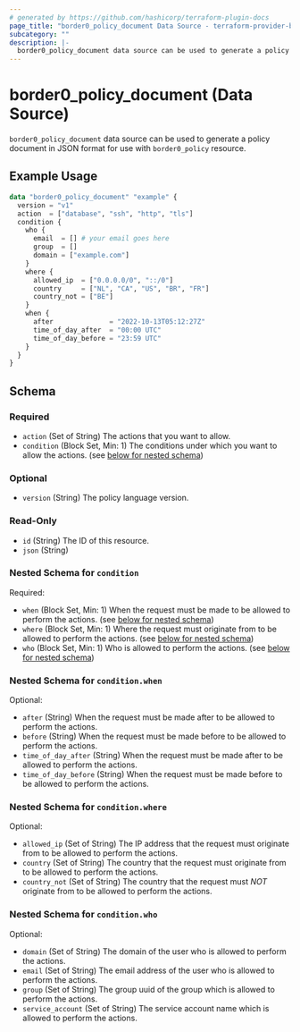 ```yaml
---
# generated by https://github.com/hashicorp/terraform-plugin-docs
page_title: "border0_policy_document Data Source - terraform-provider-border0"
subcategory: ""
description: |-
  border0_policy_document data source can be used to generate a policy document in JSON format for use with border0_policy resource.
---
```


# border0_policy_document (Data Source)

`border0_policy_document` data source can be used to generate a policy document in JSON format for use with `border0_policy` resource.

## Example Usage

```terraform
data "border0_policy_document" "example" {
  version = "v1"
  action  = ["database", "ssh", "http", "tls"]
  condition {
    who {
      email  = [] # your email goes here
      group  = []
      domain = ["example.com"]
    }
    where {
      allowed_ip  = ["0.0.0.0/0", "::/0"]
      country     = ["NL", "CA", "US", "BR", "FR"]
      country_not = ["BE"]
    }
    when {
      after              = "2022-10-13T05:12:27Z"
      time_of_day_after  = "00:00 UTC"
      time_of_day_before = "23:59 UTC"
    }
  }
}
```

<!-- schema generated by tfplugindocs -->
## Schema

### Required

- `action` (Set of String) The actions that you want to allow.
- `condition` (Block Set, Min: 1) The conditions under which you want to allow the actions. (see [below for nested schema](#nestedblock--condition))

### Optional

- `version` (String) The policy language version.

### Read-Only

- `id` (String) The ID of this resource.
- `json` (String)

<a id="nestedblock--condition"></a>
### Nested Schema for `condition`

Required:

- `when` (Block Set, Min: 1) When the request must be made to be allowed to perform the actions. (see [below for nested schema](#nestedblock--condition--when))
- `where` (Block Set, Min: 1) Where the request must originate from to be allowed to perform the actions. (see [below for nested schema](#nestedblock--condition--where))
- `who` (Block Set, Min: 1) Who is allowed to perform the actions. (see [below for nested schema](#nestedblock--condition--who))

<a id="nestedblock--condition--when"></a>
### Nested Schema for `condition.when`

Optional:

- `after` (String) When the request must be made after to be allowed to perform the actions.
- `before` (String) When the request must be made before to be allowed to perform the actions.
- `time_of_day_after` (String) When the request must be made after to be allowed to perform the actions.
- `time_of_day_before` (String) When the request must be made before to be allowed to perform the actions.


<a id="nestedblock--condition--where"></a>
### Nested Schema for `condition.where`

Optional:

- `allowed_ip` (Set of String) The IP address that the request must originate from to be allowed to perform the actions.
- `country` (Set of String) The country that the request must originate from to be allowed to perform the actions.
- `country_not` (Set of String) The country that the request must _NOT_ originate from to be allowed to perform the actions.


<a id="nestedblock--condition--who"></a>
### Nested Schema for `condition.who`

Optional:

- `domain` (Set of String) The domain of the user who is allowed to perform the actions.
- `email` (Set of String) The email address of the user who is allowed to perform the actions.
- `group` (Set of String) The group uuid of the group which is allowed to perform the actions.
- `service_account` (Set of String) The service account name which is allowed to perform the actions.
